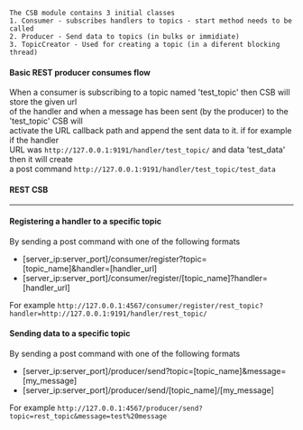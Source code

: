     The CSB module contains 3 initial classes
    1. Consumer - subscribes handlers to topics - start method needs to be called
    2. Producer - Send data to topics (in bulks or immidiate)
    3. TopicCreator - Used for creating a topic (in a diferent blocking thread)

#### Basic REST producer consumes flow
When a consumer is subscribing to a topic named 'test_topic' then CSB will store the given url  
of the handler and when a message has been sent (by the producer) to the 'test_topic' CSB will  
activate the URL callback path and append the sent data to it. if for example if the handler  
URL was `http://127.0.0.1:9191/handler/test_topic/` and data 'test_data' then it will create  
a post command `http://127.0.0.1:9191/handler/test_topic/test_data` 

#### REST CSB
---
#### Registering a handler to a specific topic
By sending a post command with one of the following formats
* [server_ip:server_port]/consumer/register?topic=[topic_name]&handler=[handler_url]
* [server_ip:server_port]/consumer/register/[topic_name]?handler=[handler_url]

For example `http://127.0.0.1:4567/consumer/register/rest_topic?handler=http://127.0.0.1:9191/handler/rest_topic/`

#### Sending data to a specific topic
By sending a post command with one of the following formats
* [server_ip:server_port]/producer/send?topic=[topic_name]&message=[my_message]
* [server_ip:server_port]/producer/send/[topic_name]/[my_message]

For example `http://127.0.0.1:4567/producer/send?topic=rest_topic&message=test%20message`
